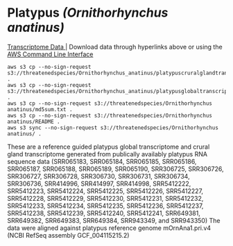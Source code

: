 # **Platypus** *(Ornithorhynchus anatinus)* 

[Transcriptome Data ](https://threatenedspecies.s3.ap-southeast-2.amazonaws.com/index.html) | 
Download data through hyperlinks above or using the [AWS Command Line Interface](https://docs.aws.amazon.com/cli/latest/userguide/cli-chap-install.html)
  
```
aws s3 cp --no-sign-request s3://threatenedspecies/Ornithorhynchus_anatinus/platypuscruralglandtranscriptome.fasta .
aws s3 cp --no-sign-request s3://threatenedspecies/Ornithorhynchus_anatinus/platypusglobaltranscriptome.fasta .
aws s3 cp --no-sign-request s3://threatenedspecies/Ornithorhynchus anatinus/md5sum.txt .
aws s3 cp --no-sign-request s3://threatenedspecies/Ornithorhynchus anatinus/README .
aws s3 sync --no-sign-request s3://threatenedspecies/Ornithorhynchus anatinus/ .
```

These are a reference guided platypus global transcriptome and crural gland transcriptome generated from publically availably platypus RNA sequence data (SRR065183, SRR065184, SRR065185, SRR065186, SRR065187, SRR065188, SRR065189, SRR065190, SRR306725, SRR306726, SRR306727, SRR306728, SRR306730, SRR306731, SRR306734, SRR306736, SRR414996, SRR414997, SRR414998, SRR5412222, SRR5412223, SRR5412224, SRR5412225, SRR5412226, SRR5412227, SRR5412228, SRR5412229, SRR5412230, SRR5412231, SRR5412232, SRR5412233, SRR5412234, SRR5412235, SRR5412236, SRR5412237, SRR5412238, SRR5412239, SRR5412240, SRR5412241, SRR649381, SRR649382, SRR649383, SRR649384, SRR943349, and SRR943350)
The data were aligned against platypus reference genome mOrnAna1.pri.v4 (NCBI RefSeq assembly GCF_004115215.2)

